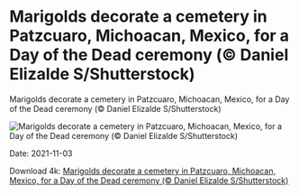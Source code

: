 # Marigolds decorate a cemetery in Patzcuaro, Michoacan, Mexico, for a Day of the Dead ceremony (© Daniel Elizalde S/Shutterstock)

Marigolds decorate a cemetery in Patzcuaro, Michoacan, Mexico, for a Day of the Dead ceremony (© Daniel Elizalde S/Shutterstock)

![Marigolds decorate a cemetery in Patzcuaro, Michoacan, Mexico, for a Day of the Dead ceremony (© Daniel Elizalde S/Shutterstock)](https://bing.com/th?id=OHR.MarigoldsLosMuertos_EN-US5597948262_UHD.jpg&w=1024&h=576)

Date: 2021-11-03

Download 4k: [Marigolds decorate a cemetery in Patzcuaro, Michoacan, Mexico, for a Day of the Dead ceremony (© Daniel Elizalde S/Shutterstock)](https://bing.com/th?id=OHR.MarigoldsLosMuertos_EN-US5597948262_UHD.jpg)

